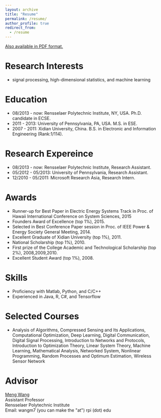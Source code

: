 ```yaml
---
layout: archive
title: "Resume"
permalink: /resume/
author_profile: true
redirect_from:
  - /resume
---
```


[Also available in PDF format.](https://www.dropbox.com/home/Resume%20and%20Cover%20Letter?preview=Resume.pdf)

**Research Interests**
======
* signal processing, high-dimensional statistics, and machine learning

**Education**
======
* 08/2013 - now:    Rensselaer Polytechnic Institute, NY, USA. Ph.D. candidate in ECSE.
* 2011 - 2013:      University of Pennsylvania, PA, USA. M.S. in ESE.
* 2007 - 2011:      Xidian University, China. B.S. in Electronic and Information Engineering (Rank:1/114).

**Research Expereince**
======
* 08/2013 - now:     Rensselaer Polytechnic Institute, Research Assistant.
* 05/2012 - 05/2013:        University of Pennsylvania, Research Assistant.
* 12/2010 - 05/2011:        Microsoft Research Asia, Research Intern.

**Awards**
======
* Runner-up for Best Paper in Electric Energy Systems Track in Proc. of Hawaii International Conference on System Sciences, 2015
* Founders Award of Excellence (top 1%), 2015.
* Selected in Best Conference Paper session in Proc. of IEEE Power & Energy Society General Meeting, 2014.
* Excellent Graduate of Xidian University (top 1%), 2011.
* National Scholarship (top 1%), 2010.
* First prize of the College Academic and Technological Scholarship (top 2%), 2008,2009,2010.
* Excellent Student Award (top 1%), 2008.

**Skills**
======
* Proficiency with Matlab, Python, and C/C++
* Experienced in Java, R, C#, and Tensorflow

**Selected Courses**
======
* Analysis of Algorithms, Compressed Sensing and Its Applications, Computational Optimization, Deep Learning, Digital Communication, Digital Signal Processing, Introduction to Networks and Protocols, Introduction to Optimization Theory, Linear System Theory, Machine Learning, Mathematical Analysis, Networked System, Nonlinear Programming, Random Processes and Optimum Estimation, Wireless Sensor Network

**Advisor**
======
[Meng Wang](https://ecse.rpi.edu/~wang/)  
Assistant Professor  
Rensselaer Polytechnic Institute  
Email: wangm7 (you can make the "at") rpi (dot) edu

